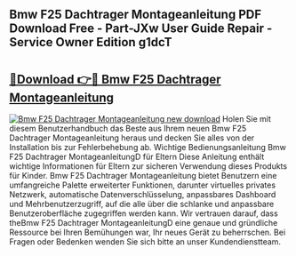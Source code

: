 ## Bmw F25 Dachtrager Montageanleitung PDF Download Free - Part-JXw User Guide Repair - Service Owner Edition g1dcT

# <h2><a href="http://df7v39.blite.top/?on=Bmw+F25+Dachtrager+Montageanleitung">🔗Download 👉🔴 Bmw F25 Dachtrager Montageanleitung</a></h2>

[![Bmw F25 Dachtrager Montageanleitung new download](https://i.imgur.com/lujVjoI.png)](http://df7v39.blite.top/?on=Bmw+F25+Dachtrager+Montageanleitung)
Holen Sie mit diesem Benutzerhandbuch das Beste aus Ihrem neuen Bmw F25 Dachtrager Montageanleitung heraus und decken Sie alles von der Installation bis zur Fehlerbehebung ab. Wichtige Bedienungsanleitung Bmw F25 Dachtrager MontageanleitungD für Eltern Diese Anleitung enthält wichtige Informationen für Eltern zur sicheren Verwendung dieses Produkts für Kinder. Bmw F25 Dachtrager Montageanleitung bietet Benutzern eine umfangreiche Palette erweiterter Funktionen, darunter virtuelles privates Netzwerk, automatische Datenverschlüsselung, anpassbares Dashboard und Mehrbenutzerzugriff, auf die alle über die schlanke und anpassbare Benutzeroberfläche zugegriffen werden kann. Wir vertrauen darauf, dass theBmw F25 Dachtrager MontageanleitungD eine genaue und gründliche Ressource bei Ihren Bemühungen war, Ihr neues Gerät zu beherrschen. Bei Fragen oder Bedenken wenden Sie sich bitte an unser Kundendienstteam.
